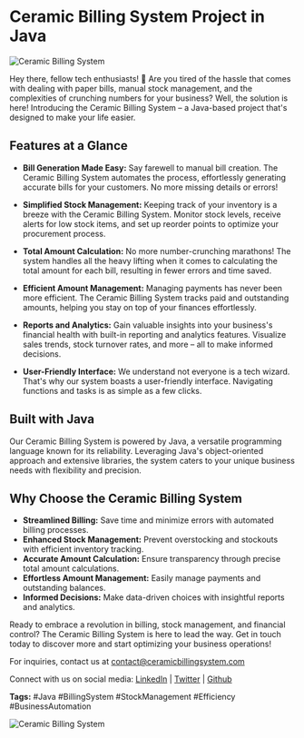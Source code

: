 # Ceramic Billing System Project in Java

![Ceramic Billing System]((https://socialify.git.ci/thekrishpatel/Ceramic_billing_stystem/image?font=Bitter&language=1&name=1&owner=1&pattern=Solid&stargazers=1&theme=Dark))

Hey there, fellow tech enthusiasts! 👋 Are you tired of the hassle that comes with dealing with paper bills, manual stock management, and the complexities of crunching numbers for your business? Well, the solution is here! Introducing the Ceramic Billing System – a Java-based project that's designed to make your life easier.

## Features at a Glance

- **Bill Generation Made Easy:** Say farewell to manual bill creation. The Ceramic Billing System automates the process, effortlessly generating accurate bills for your customers. No more missing details or errors!

- **Simplified Stock Management:** Keeping track of your inventory is a breeze with the Ceramic Billing System. Monitor stock levels, receive alerts for low stock items, and set up reorder points to optimize your procurement process.

- **Total Amount Calculation:** No more number-crunching marathons! The system handles all the heavy lifting when it comes to calculating the total amount for each bill, resulting in fewer errors and time saved.

- **Efficient Amount Management:** Managing payments has never been more efficient. The Ceramic Billing System tracks paid and outstanding amounts, helping you stay on top of your finances effortlessly.

- **Reports and Analytics:** Gain valuable insights into your business's financial health with built-in reporting and analytics features. Visualize sales trends, stock turnover rates, and more – all to make informed decisions.

- **User-Friendly Interface:** We understand not everyone is a tech wizard. That's why our system boasts a user-friendly interface. Navigating functions and tasks is as simple as a few clicks.

## Built with Java

Our Ceramic Billing System is powered by Java, a versatile programming language known for its reliability. Leveraging Java's object-oriented approach and extensive libraries, the system caters to your unique business needs with flexibility and precision.

## Why Choose the Ceramic Billing System

- **Streamlined Billing:** Save time and minimize errors with automated billing processes.
- **Enhanced Stock Management:** Prevent overstocking and stockouts with efficient inventory tracking.
- **Accurate Amount Calculation:** Ensure transparency through precise total amount calculations.
- **Effortless Amount Management:** Easily manage payments and outstanding balances.
- **Informed Decisions:** Make data-driven choices with insightful reports and analytics.

Ready to embrace a revolution in billing, stock management, and financial control? The Ceramic Billing System is here to lead the way. Get in touch today to discover more and start optimizing your business operations!

For inquiries, contact us at contact@ceramicbillingsystem.com

Connect with us on social media: [LinkedIn](https://www.linkedin.com/in/thekrishpatel/) | [Twitter](https://twitter.com/thekrishpatel1) | [Github](https://github.com/thekrishpatel)

**Tags:** #Java #BillingSystem #StockManagement #Efficiency #BusinessAutomation

![Ceramic Billing System](https://socialify.git.ci/thekrishpatel/Ceramic_billing_stystem/image?font=Bitter&language=1&name=1&owner=1&pattern=Solid&stargazers=1&theme=Dark)
